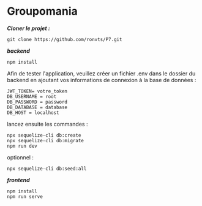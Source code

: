 # Groupomania

***Cloner le projet :***
```
git clone https://github.com/ronvts/P7.git
```

***backend***
```
npm install
```
Afin de tester l'application, veuillez créer un fichier .env dans le dossier du backend en ajoutant vos informations de connexion à la base de données :

```
JWT_TOKEN= votre_token
DB_USERNAME = root
DB_PASSWORD = password
DB_DATABASE = database
DB_HOST = localhost
```
lancez ensuite les commandes :
```
npx sequelize-cli db:create
npx sequelize-cli db:migrate
npm run dev
```
optionnel :
```
npx sequelize-cli db:seed:all
```
***frontend***
```
npm install
npm run serve
```
